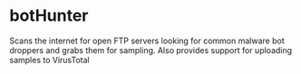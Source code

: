 # botHunter
Scans the internet for open FTP servers looking for common malware bot droppers and grabs them for sampling. Also provides support for uploading samples to VirusTotal
